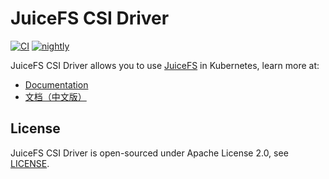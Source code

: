 # JuiceFS CSI Driver

[![CI](https://github.com/juicedata/juicefs-csi-driver/actions/workflows/go.yaml/badge.svg)](https://github.com/juicedata/juicefs-csi-driver/actions/workflows/go.yaml)
[![nightly](https://github.com/juicedata/juicefs-csi-driver/actions/workflows/nightly.yaml/badge.svg)](https://github.com/juicedata/juicefs-csi-driver/actions/workflows/nightly.yaml)

JuiceFS CSI Driver allows you to use [JuiceFS](https://juicefs.com) in Kubernetes, learn more at:

* [Documentation](https://juicefs.com/docs/csi/introduction)
* [文档（中文版）](https://juicefs.com/docs/zh/csi/introduction)

## License

JuiceFS CSI Driver is open-sourced under Apache License 2.0, see [LICENSE](LICENSE).
